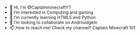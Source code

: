 - 👋 Hi, I’m @CaptainminecraftYT
- 👀 I’m interested in Computing and gaming
- 🌱 I’m currently learning HTML5 and Python
- 💞️ I’m looking to collaborate on Andrroidgem
- 📫 How to reach me! Check my channel!! Captain Minecraft 101

<!---
CaptainminecraftYT/CaptainminecraftYT is a ✨ special ✨ repository because its `README.md` (this file) appears on your GitHub profile.
You can click the Preview link to take a look at your changes.
--->
